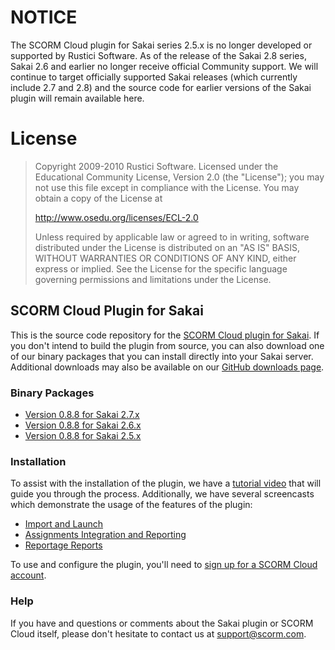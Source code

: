 # NOTICE
The SCORM Cloud plugin for Sakai series 2.5.x is no longer developed or supported by Rustici Software. As of the release of the Sakai 2.8 series, Sakai 2.6 and earlier no longer receive official Community support. We will continue to target officially supported Sakai releases (which currently include 2.7 and 2.8) and the source code for earlier versions of the Sakai plugin will remain available here.

# License
>   Copyright 2009-2010 Rustici Software. Licensed under the
>   Educational Community License, Version 2.0 (the "License"); you may
>   not use this file except in compliance with the License. You may
>   obtain a copy of the License at
>   
>   http://www.osedu.org/licenses/ECL-2.0
>
>   Unless required by applicable law or agreed to in writing,
>   software distributed under the License is distributed on an "AS IS"
>   BASIS, WITHOUT WARRANTIES OR CONDITIONS OF ANY KIND, either express
>   or implied. See the License for the specific language governing
>   permissions and limitations under the License.

## SCORM Cloud Plugin for Sakai
This is the source code repository for the [SCORM Cloud plugin for Sakai](http://scorm.com/sakai/). If you don't intend to build the plugin from source, you can also download one of our binary packages that you can install directly into your Sakai server. Additional downloads may also be available on our [GitHub downloads page](https://github.com/RusticiSoftware/SCORMCloud_SakaiPlugin/downloads).

### Binary Packages
* [Version 0.8.8 for Sakai 2.7.x](https://github.com/downloads/RusticiSoftware/SCORMCloud_SakaiPlugin/2.7.x-0.8.8-binary.zip)
* [Version 0.8.8 for Sakai 2.6.x](https://github.com/downloads/RusticiSoftware/SCORMCloud_SakaiPlugin/2.6.x-0.8.8-binary.zip)
* [Version 0.8.8 for Sakai 2.5.x](https://github.com/downloads/RusticiSoftware/SCORMCloud_SakaiPlugin/2.5.x-0.8.8-binary.zip)

### Installation
To assist with the installation of the plugin, we have a [tutorial video](http://www.youtube.com/watch?v=Zx5WGFzkdj8) that will guide you through the process. Additionally, we have several screencasts which demonstrate the usage of the features of the plugin:

* [Import and Launch](http://screenr.com/Ojs)
* [Assignments Integration and Reporting](http://screenr.com/BX8)
* [Reportage Reports](http://screenr.com/aDd)

To use and configure the plugin, you'll need to [sign up for a SCORM Cloud account](https://cloud.scorm.com/sc/guest/SignUpForm).

### Help
If you have and questions or comments about the Sakai plugin or SCORM Cloud itself, please don't hesitate to contact us at [support@scorm.com](support@scorm.com).
